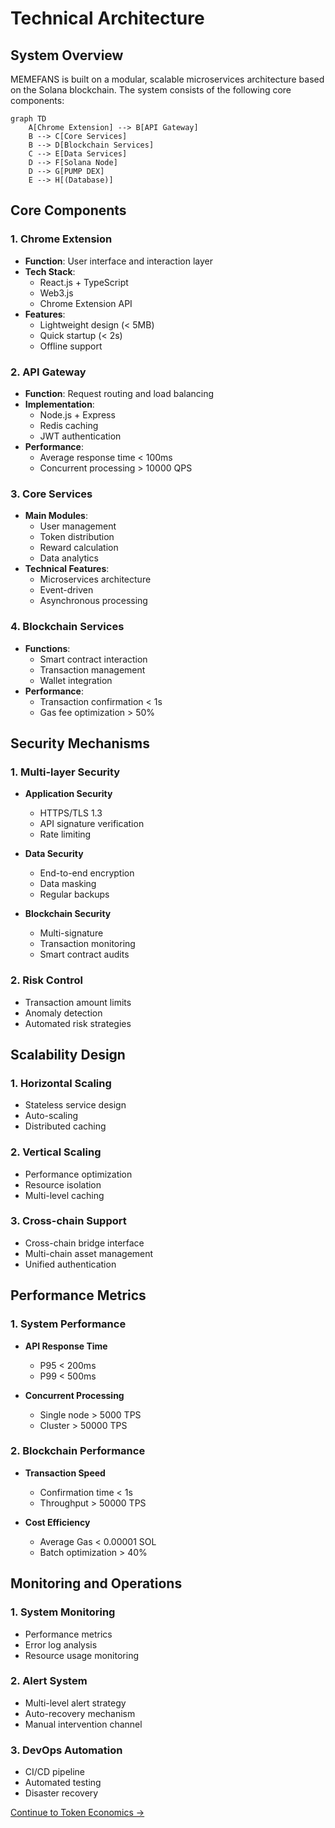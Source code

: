 # Technical Architecture

## System Overview

MEMEFANS is built on a modular, scalable microservices architecture based on the Solana blockchain. The system consists of the following core components:

```mermaid
graph TD
    A[Chrome Extension] --> B[API Gateway]
    B --> C[Core Services]
    B --> D[Blockchain Services]
    C --> E[Data Services]
    D --> F[Solana Node]
    D --> G[PUMP DEX]
    E --> H[(Database)]
```

## Core Components

### 1. Chrome Extension
- **Function**: User interface and interaction layer
- **Tech Stack**:
  - React.js + TypeScript
  - Web3.js
  - Chrome Extension API
- **Features**:
  - Lightweight design (< 5MB)
  - Quick startup (< 2s)
  - Offline support

### 2. API Gateway
- **Function**: Request routing and load balancing
- **Implementation**:
  - Node.js + Express
  - Redis caching
  - JWT authentication
- **Performance**:
  - Average response time < 100ms
  - Concurrent processing > 10000 QPS

### 3. Core Services
- **Main Modules**:
  - User management
  - Token distribution
  - Reward calculation
  - Data analytics
- **Technical Features**:
  - Microservices architecture
  - Event-driven
  - Asynchronous processing

### 4. Blockchain Services
- **Functions**:
  - Smart contract interaction
  - Transaction management
  - Wallet integration
- **Performance**:
  - Transaction confirmation < 1s
  - Gas fee optimization > 50%

## Security Mechanisms

### 1. Multi-layer Security
- **Application Security**
  - HTTPS/TLS 1.3
  - API signature verification
  - Rate limiting
  
- **Data Security**
  - End-to-end encryption
  - Data masking
  - Regular backups

- **Blockchain Security**
  - Multi-signature
  - Transaction monitoring
  - Smart contract audits

### 2. Risk Control
- Transaction amount limits
- Anomaly detection
- Automated risk strategies

## Scalability Design

### 1. Horizontal Scaling
- Stateless service design
- Auto-scaling
- Distributed caching

### 2. Vertical Scaling
- Performance optimization
- Resource isolation
- Multi-level caching

### 3. Cross-chain Support
- Cross-chain bridge interface
- Multi-chain asset management
- Unified authentication

## Performance Metrics

### 1. System Performance
- **API Response Time**
  - P95 < 200ms
  - P99 < 500ms
  
- **Concurrent Processing**
  - Single node > 5000 TPS
  - Cluster > 50000 TPS

### 2. Blockchain Performance
- **Transaction Speed**
  - Confirmation time < 1s
  - Throughput > 50000 TPS
  
- **Cost Efficiency**
  - Average Gas < 0.00001 SOL
  - Batch optimization > 40%

## Monitoring and Operations

### 1. System Monitoring
- Performance metrics
- Error log analysis
- Resource usage monitoring

### 2. Alert System
- Multi-level alert strategy
- Auto-recovery mechanism
- Manual intervention channel

### 3. DevOps Automation
- CI/CD pipeline
- Automated testing
- Disaster recovery

[Continue to Token Economics →](token-economics.md)
